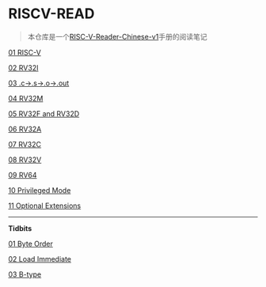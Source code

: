 # RISCV-READ

> 本仓库是一个[RISC-V-Reader-Chinese-v1](RISC-V-Reader-Chinese-v1.pdf)手册的阅读笔记

[01 RISC-V](01_RISC-V.md)

[02 RV32I](02_RV32I.md)

[03 .c-&gt;.s-&gt;.o-&gt;.out](03_c-s-o-out.md)

[04 RV32M](04_RV32M.md)

[05 RV32F and RV32D](05_RV32FandRV32D.md)

[06 RV32A](06_RV32A.md)

[07 RV32C](07_RV32C.md)

[08 RV32V](08_RV32V.md)

[09 RV64](09_RV64.md)

[10 Privileged Mode](10_PrivilegedMode.md)

[11 Optional Extensions
](11_OptionalExtensions.md)

---

**Tidbits**

[01 Byte Order](tidbits/01_byteOrder.md)

[02 Load Immediate](tidbits/02_loadImmediate.md)

[03 B-type](tidbits/03_Btype.md)
